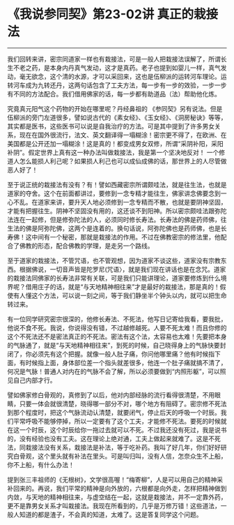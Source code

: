 # 《我说参同契》第23-02讲 真正的栽接法

------

我们回转来讲，密宗同道家一样也有栽接法，可是一般人把栽接法误解了，所谓长生不老之药，是本身内丹真气发动，这才是真药。老子也提到如婴儿一样，真气发动，毫无欲念，这个清的水源，才可以采回来，这也是伍柳派的运转河车理论。运转河车成为九转还丹，这两句话包含了工夫方法，每一步有一步的效验，一步一步有不同的方法配合。我们借用佛家的话，每一步都有助道品（法）帮助他化炼。

究竟真元阳气这个药物的开始在哪里呢？丹经鼻祖的 《参同契》另有说法。但是伍柳派的旁门左道很多，譬如说古代的《素女经》、《玉女经》、《洞房秘诀》等等，其实都是医书，这些医书可以说是自我治疗的方法。可是其中提到了许多男女关系，现在在国外很流行，法文、英文翻译得一塌糊涂！密宗更不得了，在欧洲、在美国都是公开还加一塌糊涂！这是真的！都变成男女双修，所谓“采阴补阳，采阳补阴”。假定世界上真有这一种办法叫做栽接法，我是第一个坚决地反对！ 一个修道人怎么能损人利己呢？如果损人利己也可以成仙成佛的话，那世界上的人尽管做恶人好了！

至于说正统的栽接法有没有？有！譬如西藏密宗所谓颇哇法，就是往生法，也就是道家的夺舍。这个在前面都讲过，要修到一念专精才能往生，佛家讲念佛要念到一心不乱。在道家来讲，要升天人地必须修到一念专精而不散，也就是要阴神坚固，才能有把握往生。阴神不坚固没有用的，这还谈不到阳神。所以密宗颇哇法跟弥陀法连在一起修，但是修弥陀法的人，必须同时修长寿法。长寿法的佛是药师佛，往生法的佛是阿弥陀佛，这两个是连着的。换句话说，阿弥陀佛也是药师佛，也是长寿佛！这中间有一个秘密，那就是栽接法的作用。不过在佛教密宗的修法里，他配合了佛教的形态，配合佛教的学理，是走另一个路线。

至于道家的栽接法，不管咒语，也不管观想，因为道家不谈这些，道家没有宗教东西。根据佛说，一切音声皆是陀罗尼(咒语〉，就是我们现在讲话也是在念咒。道家的栽接法同佛家的长寿法非常有关联，可是我们只能讲理论，道家要修炼到什么境界呢？借用庄子的话，就是“与天地精神相往来”才是最好的栽接法，那是真的！假使有人懂这个方法，可以说一刻之间，等于我们静坐半个钟头以内，就可以把生命转过来。

有一位同学研究密宗很深的，他修长寿法、不死法，他写日记寄给我看，要我批，他说不食不死。我说，你说得没有错，不过越修越死。人要不死太难！而且你修的这个不死法还不是密法真正的不死法。密法有这个法，太容易也太难！先要把本身的气脉通了，就是“与天地精神相往来”，到死的时候，自己晓得身上的气脉快要封闭了，你必须先有这个把握。就像一般人肚子痛，你问他哪里痛？他有时候指下面，有时候指上面，身体部位差一个指头就差很多，他连一个肚子痛就搞不清了，何况是气脉！普通人对内在的气脉不会了解，所以必须要做到“内照形躯”，可以照见自己内部才行。

譬如佛家修白骨观的，真修到了以后，他对内部经脉的流行看得很清楚，不用眼睛，只要一体会就很清楚，晓得哪一部分不对，哪个地方有阻碍了。密宗修不死法到那个程度时，把这个气脉流动认清楚，就要闭气，停止后天的呼吸一个时辰。我们平常呼吸不能够停掉，所以一定要有了这个工夫，才能修不死法。要死的时候就在这一个时辰，这个时辰给你一拖过去就可以不死。不过我还没有死过，我是说书的，没有经验也没有工夫。这在理论上绝对通，工夫上做起来就难了。这是不死法，同栽接法没有关系，栽接法是补法，等于吃补药。我叫了好几年，你们好好研究白骨观，这个里头就有补法在里头。可是叫归叫，没有人信，怎奈众生不上船，你不上船，有什么办法！

提到张三丰祖师的《无根树》，文学很高喔！“梅寄柳”，人是可以用自己的精神采补回来的。再说，我们平常的精神是向外放的，六根都是向外走，怎样把精神做到内敛，与天地的精神相往来，与虚空结在一起，这就是栽接法，并不一定靠外药，更不是靠男女关系才叫栽接法。我现在所看到的，几乎是万修万错！这些道法，一般人知道的都是渣子，不会真的知道，太难了。这是答复同学这个问题。